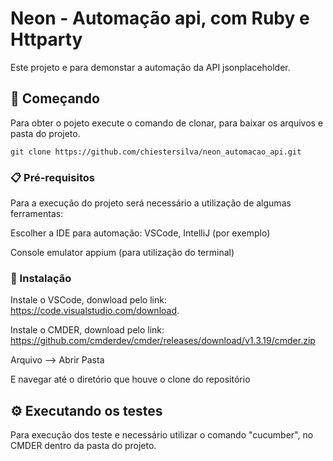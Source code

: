 # Neon - Automação api, com Ruby e Httparty

Este projeto e para demonstar a automação da API jsonplaceholder.

## 🚀 Começando

Para obter o pojeto execute o comando de clonar, para baixar os arquivos e pasta do projeto.

```
git clone https://github.com/chiestersilva/neon_automacao_api.git
```

### 📋 Pré-requisitos

Para a execução do projeto será necessário a utilização de algumas ferramentas: 

Escolher a IDE para automação: VSCode, IntelliJ (por exemplo) 

Console emulator appium (para utilização do terminal) 


### 🔧 Instalação


Instale o VSCode, donwload pelo link: https://code.visualstudio.com/download.

Instale o CMDER, download pelo link: https://github.com/cmderdev/cmder/releases/download/v1.3.19/cmder.zip


Arquivo --> Abrir Pasta

E navegar até o diretório que houve o clone do repositório

## ⚙️ Executando os testes

Para execução dos teste e necessário utilizar o comando "cucumber", no CMDER dentro da pasta do projeto.
